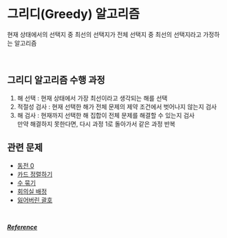 # 그리디(Greedy) 알고리즘
현재 상태에서의 선택지 중 최선의 선택지가 전체 선택지 중 최선의 선택지라고 가정하는 알고리즘

<br>

## 그리디 알고리즘 수행 과정
1. 해 선택 : 현재 상태에서 가장 최선이라고 생각되는 해를 선택
2. 적절성 검사 : 현재 선택한 해가 전체 문제의 제약 조건에서 벗어나지 않는지 검사
3. 해 검사 : 현재까지 선택한 해 집합이 전체 문제를 해결할 수 있는지 검사   
만약 해결하지 못한다면, 다시 과정 1로 돌아가서 같은 과정 반복

## 관련 문제
- [동전 0](https://www.acmicpc.net/problem/11047)
- [카드 정렬하기](https://www.acmicpc.net/problem/1715)
- [수 묶기](https://www.acmicpc.net/problem/1744)
- [회의실 배정](https://www.acmicpc.net/problem/1931)
- [잃어버린 괄호](https://www.acmicpc.net/problem/1541)


<br>

***[Reference](https://www.baeldung.com/java-greedy-algorithms)***